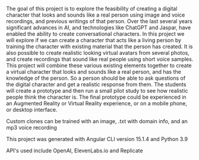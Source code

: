 The goal of this project is to explore the feasibility of creating a digital character that looks and sounds like a real person using image and voice recordings, and previous writings of that person. Over the last several years significant advances in AI, and technologies like ChatGPT and Jaspar, have enabled the ability to create conversational characters. In this project we will explore if we can create a character that acts like a living person by training the character with existing material that the person has created. It is also possible to create realistic looking virtual avatars from several photos, and create recordings that sound like real people using short voice samples. This project will combine these various existing elements together to create a virtual character that looks and sounds like a real person, and has the knowledge of the person. So a person should be able to ask questions of the digital character and get a realistic response from them. The students will create a prototype and then run a small pilot study to see how realistic people think the character is. The final prototype could be experienced in an Augmented Reality or Virtual Reality experience, or on a mobile phone, or desktop interface.

Custom clones can be trained with an image, .txt with domain info, and an mp3 voice recording 

This project was generated with Angular CLI version 15.1.4 and Python 3.9

API's used include OpenAI, ElevenLabs.io and Replicate
